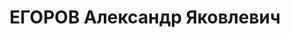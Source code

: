 ---
title: ЕГОРОВ Александр Яковлевич
description: 'Род. в 1903, г. Санкт-Петербург. Проживал: г. Енисейск. Ссыльный. Счетовод
  в техникуме

  Арестован 10.10.1936. Обв.: к.-р. деятельность. Приговор: ВК ВС СССР, 20.04.1937
  – ВМН. Расстрелян 20.04.1937, в г. Красноярске.

  Реабилитирован ВК ВС СССР 24.09.1959'
---